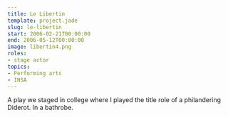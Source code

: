 ```yaml
---
title: Le Libertin
template: project.jade
slug: le-libertin
start: 2006-02-21T00:00:00
end: 2006-05-12T00:00:00
image: libertin4.png
roles:
- stage actor
topics:
- Performing arts
- INSA
---
```


A play we staged in college where I played the title role of a philandering Diderot. In a bathrobe.
